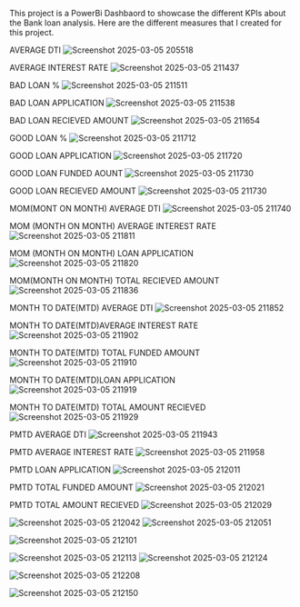 This project is a PowerBi Dashbaord to showcase the different KPIs about the  Bank loan analysis.
Here are the different measures that I created for this project.


AVERAGE DTI
![Screenshot 2025-03-05 205518](https://github.com/user-attachments/assets/a6c92a27-741e-47a4-9722-105a70d45f15)

AVERAGE INTEREST RATE
![Screenshot 2025-03-05 211437](https://github.com/user-attachments/assets/2aecca9e-8456-45cd-b0cd-74b136405f2d)

BAD LOAN %
![Screenshot 2025-03-05 211511](https://github.com/user-attachments/assets/bf842419-fb31-4ebd-9721-2394b81deb6f)

BAD LOAN APPLICATION
![Screenshot 2025-03-05 211538](https://github.com/user-attachments/assets/cf3e3c2f-ac2a-45fb-aaac-fe0819117df7)

BAD LOAN RECIEVED AMOUNT
![Screenshot 2025-03-05 211654](https://github.com/user-attachments/assets/022ae507-4df8-4567-9875-e79c46546b99)

GOOD LOAN %
![Screenshot 2025-03-05 211712](https://github.com/user-attachments/assets/e417c66b-6e01-46bd-aee5-8b433f856694)

GOOD LOAN APPLICATION
![Screenshot 2025-03-05 211720](https://github.com/user-attachments/assets/dd9350e6-f7fb-420d-8187-dbc846011dad)

GOOD LOAN FUNDED AOUNT
![Screenshot 2025-03-05 211730](https://github.com/user-attachments/assets/bce87f22-c8a4-465e-81b9-1aa89d40a348)

GOOD LOAN RECIEVED AMOUNT
![Screenshot 2025-03-05 211730](https://github.com/user-attachments/assets/1cdf5af1-622d-4aba-8f49-337c502493d5)

MOM(MONT ON MONTH) AVERAGE DTI
![Screenshot 2025-03-05 211740](https://github.com/user-attachments/assets/6dc515d8-3054-445a-90e4-7f0f3c3fe999)

MOM (MONTH ON MONTH) AVERAGE INTEREST RATE
![Screenshot 2025-03-05 211811](https://github.com/user-attachments/assets/358e2883-f713-41e6-b2ca-2f0be7849335)

MOM (MONTH ON MONTH) LOAN APPLICATION
![Screenshot 2025-03-05 211820](https://github.com/user-attachments/assets/bda0efc7-126d-43f4-a804-7aa852f2bce2)

MOM(MONTH ON MONTH) TOTAL RECIEVED AMOUNT
![Screenshot 2025-03-05 211836](https://github.com/user-attachments/assets/0b0bebea-f2d2-4a75-b8ca-51d745fb5cc8)

MONTH TO DATE(MTD) AVERAGE DTI
![Screenshot 2025-03-05 211852](https://github.com/user-attachments/assets/df6b515e-a4d2-4f83-882a-bbac9e6e8f79)

MONTH TO DATE(MTD)AVERAGE INTEREST RATE
![Screenshot 2025-03-05 211902](https://github.com/user-attachments/assets/a7f716a8-374d-40ca-b425-b7a23c6157a9)

MONTH TO DATE(MTD) TOTAL FUNDED AMOUNT
![Screenshot 2025-03-05 211910](https://github.com/user-attachments/assets/36797803-8410-4b82-bf57-a35d766c6bfa)

MONTH TO DATE(MTD)LOAN APPLICATION
![Screenshot 2025-03-05 211919](https://github.com/user-attachments/assets/b4350be7-5ecb-4b1a-88b6-7196332eb6d3)

MONTH TO DATE(MTD) TOTAL AMOUNT RECIEVED
![Screenshot 2025-03-05 211929](https://github.com/user-attachments/assets/ec9fa041-1312-4f9e-b21a-ff502e88951a)

PMTD AVERAGE DTI
![Screenshot 2025-03-05 211943](https://github.com/user-attachments/assets/dc2083a1-42b6-4d0f-b72e-7f7e58989287)

PMTD AVERAGE INTEREST RATE
![Screenshot 2025-03-05 211958](https://github.com/user-attachments/assets/703aaa6a-8081-497d-b260-5fdd5a2c5562)

PMTD LOAN APPLICATION
![Screenshot 2025-03-05 212011](https://github.com/user-attachments/assets/07548c49-e5da-42f7-a525-d37c0869b486)

PMTD TOTAL FUNDED AMOUNT
![Screenshot 2025-03-05 212021](https://github.com/user-attachments/assets/3c62ce02-badc-4c24-9c80-00983bfe6881)

PMTD TOTAL AMOUNT RECIEVED
![Screenshot 2025-03-05 212029](https://github.com/user-attachments/assets/a53a6531-c1ef-4797-9465-ec9dc4c01dad)


![Screenshot 2025-03-05 212042](https://github.com/user-attachments/assets/52a6c8e6-5d14-4ed6-8514-4fb0784f8f55)
![Screenshot 2025-03-05 212051](https://github.com/user-attachments/assets/399170d4-bd73-434e-b868-33553b0b7bee)

![Screenshot 2025-03-05 212101](https://github.com/user-attachments/assets/4ef43fa9-6a38-4691-96ce-fc09a5173c62)

![Screenshot 2025-03-05 212113](https://github.com/user-attachments/assets/12671e8f-8e26-4b86-9314-3d0dca57ca42)
![Screenshot 2025-03-05 212124](https://github.com/user-attachments/assets/b5653445-3a00-45b2-96b6-df6cccb485c9)

![Screenshot 2025-03-05 212208](https://github.com/user-attachments/assets/d7293d31-20ae-40c0-969c-4e8bd1f3d624)

![Screenshot 2025-03-05 212150](https://github.com/user-attachments/assets/9c6f2648-27ac-452c-a419-9b66502abf6e)






































